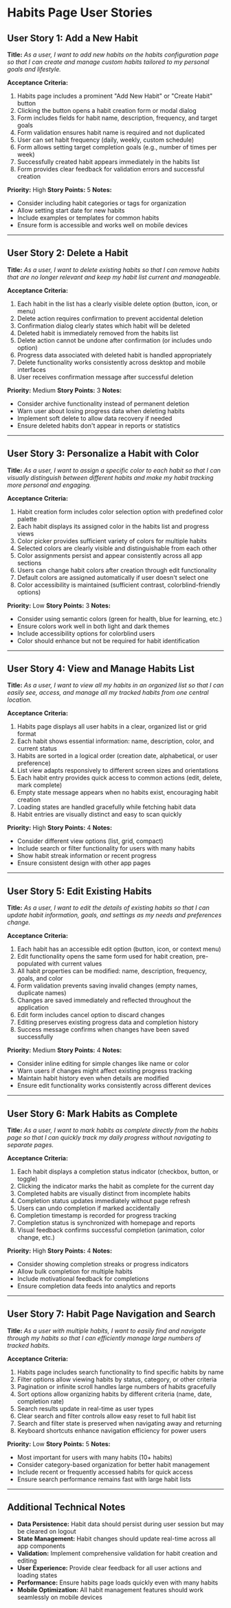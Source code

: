 # Habits Page User Stories

## User Story 1: Add a New Habit

**Title:**
_As a user, I want to add new habits on the habits configuration page so that I can create and manage custom habits tailored to my personal goals and lifestyle._

**Acceptance Criteria:**
1. Habits page includes a prominent "Add New Habit" or "Create Habit" button
2. Clicking the button opens a habit creation form or modal dialog
3. Form includes fields for habit name, description, frequency, and target goals
4. Form validation ensures habit name is required and not duplicated
5. User can set habit frequency (daily, weekly, custom schedule)
6. Form allows setting target completion goals (e.g., number of times per week)
7. Successfully created habit appears immediately in the habits list
8. Form provides clear feedback for validation errors and successful creation

**Priority:** High
**Story Points:** 5
**Notes:**
- Consider including habit categories or tags for organization
- Allow setting start date for new habits
- Include examples or templates for common habits
- Ensure form is accessible and works well on mobile devices

---

## User Story 2: Delete a Habit

**Title:**
_As a user, I want to delete existing habits so that I can remove habits that are no longer relevant and keep my habit list current and manageable._

**Acceptance Criteria:**
1. Each habit in the list has a clearly visible delete option (button, icon, or menu)
2. Delete action requires confirmation to prevent accidental deletion
3. Confirmation dialog clearly states which habit will be deleted
4. Deleted habit is immediately removed from the habits list
5. Delete action cannot be undone after confirmation (or includes undo option)
6. Progress data associated with deleted habit is handled appropriately
7. Delete functionality works consistently across desktop and mobile interfaces
8. User receives confirmation message after successful deletion

**Priority:** Medium
**Story Points:** 3
**Notes:**
- Consider archive functionality instead of permanent deletion
- Warn user about losing progress data when deleting habits
- Implement soft delete to allow data recovery if needed
- Ensure deleted habits don't appear in reports or statistics

---

## User Story 3: Personalize a Habit with Color

**Title:**
_As a user, I want to assign a specific color to each habit so that I can visually distinguish between different habits and make my habit tracking more personal and engaging._

**Acceptance Criteria:**
1. Habit creation form includes color selection option with predefined color palette
2. Each habit displays its assigned color in the habits list and progress views
3. Color picker provides sufficient variety of colors for multiple habits
4. Selected colors are clearly visible and distinguishable from each other
5. Color assignments persist and appear consistently across all app sections
6. Users can change habit colors after creation through edit functionality
7. Default colors are assigned automatically if user doesn't select one
8. Color accessibility is maintained (sufficient contrast, colorblind-friendly options)

**Priority:** Low
**Story Points:** 3
**Notes:**
- Consider using semantic colors (green for health, blue for learning, etc.)
- Ensure colors work well in both light and dark themes
- Include accessibility options for colorblind users
- Color should enhance but not be required for habit identification

---

## User Story 4: View and Manage Habits List

**Title:**
_As a user, I want to view all my habits in an organized list so that I can easily see, access, and manage all my tracked habits from one central location._

**Acceptance Criteria:**
1. Habits page displays all user habits in a clear, organized list or grid format
2. Each habit shows essential information: name, description, color, and current status
3. Habits are sorted in a logical order (creation date, alphabetical, or user preference)
4. List view adapts responsively to different screen sizes and orientations
5. Each habit entry provides quick access to common actions (edit, delete, mark complete)
6. Empty state message appears when no habits exist, encouraging habit creation
7. Loading states are handled gracefully while fetching habit data
8. Habit entries are visually distinct and easy to scan quickly

**Priority:** High
**Story Points:** 4
**Notes:**
- Consider different view options (list, grid, compact)
- Include search or filter functionality for users with many habits
- Show habit streak information or recent progress
- Ensure consistent design with other app pages

---

## User Story 5: Edit Existing Habits

**Title:**
_As a user, I want to edit the details of existing habits so that I can update habit information, goals, and settings as my needs and preferences change._

**Acceptance Criteria:**
1. Each habit has an accessible edit option (button, icon, or context menu)
2. Edit functionality opens the same form used for habit creation, pre-populated with current values
3. All habit properties can be modified: name, description, frequency, goals, and color
4. Form validation prevents saving invalid changes (empty names, duplicate names)
5. Changes are saved immediately and reflected throughout the application
6. Edit form includes cancel option to discard changes
7. Editing preserves existing progress data and completion history
8. Success message confirms when changes have been saved successfully

**Priority:** Medium
**Story Points:** 4
**Notes:**
- Consider inline editing for simple changes like name or color
- Warn users if changes might affect existing progress tracking
- Maintain habit history even when details are modified
- Ensure edit functionality works consistently across different devices

---

## User Story 6: Mark Habits as Complete

**Title:**
_As a user, I want to mark habits as complete directly from the habits page so that I can quickly track my daily progress without navigating to separate pages._

**Acceptance Criteria:**
1. Each habit displays a completion status indicator (checkbox, button, or toggle)
2. Clicking the indicator marks the habit as complete for the current day
3. Completed habits are visually distinct from incomplete habits
4. Completion status updates immediately without page refresh
5. Users can undo completion if marked accidentally
6. Completion timestamp is recorded for progress tracking
7. Completion status is synchronized with homepage and reports
8. Visual feedback confirms successful completion (animation, color change, etc.)

**Priority:** High
**Story Points:** 4
**Notes:**
- Consider showing completion streaks or progress indicators
- Allow bulk completion for multiple habits
- Include motivational feedback for completions
- Ensure completion data feeds into analytics and reports

---

## User Story 7: Habit Page Navigation and Search

**Title:**
_As a user with multiple habits, I want to easily find and navigate through my habits so that I can efficiently manage large numbers of tracked habits._

**Acceptance Criteria:**
1. Habits page includes search functionality to find specific habits by name
2. Filter options allow viewing habits by status, category, or other criteria
3. Pagination or infinite scroll handles large numbers of habits gracefully
4. Sort options allow organizing habits by different criteria (name, date, completion rate)
5. Search results update in real-time as user types
6. Clear search and filter controls allow easy reset to full habit list
7. Search and filter state is preserved when navigating away and returning
8. Keyboard shortcuts enhance navigation efficiency for power users

**Priority:** Low
**Story Points:** 5
**Notes:**
- Most important for users with many habits (10+ habits)
- Consider category-based organization for better habit management
- Include recent or frequently accessed habits for quick access
- Ensure search performance remains fast with large habit lists

---

## Additional Technical Notes

- **Data Persistence:** Habit data should persist during user session but may be cleared on logout
- **State Management:** Habit changes should update real-time across all app components
- **Validation:** Implement comprehensive validation for habit creation and editing
- **User Experience:** Provide clear feedback for all user actions and loading states
- **Performance:** Ensure habits page loads quickly even with many habits
- **Mobile Optimization:** All habit management features should work seamlessly on mobile devices
